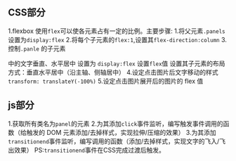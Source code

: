 ## CSS部分
1.flexbox
使用`flex`可以使各元素占有一定的比例。主要步骤:
1.将父元素`.panels`设置为`display:flex`
2.将每个子元素的`flex:1`,设置其`flex-direction:column`
3.控制`.panle` 的子元素 <p> 中的文字垂直、水平居中
设置为 `display:flex`
设置`flex`值
设置其子元素的布局方式：垂直水平居中（沿主轴、侧轴居中）
4.设定点击图片后文字移动的样式`transform: translateY(-100%)`
5.设定点击图片展开后的图片的 flex 值

## js部分
1.获取所有类名为`panel`的元素
2.为其添加`click`事件监听，编写触发事件调用的函数（给触发的 DOM 元素添加/去掉样式，实现拉伸/压缩的效果）
3.为其添加`transitionend`事件监听，编写调用的函数（添加/去掉样式，实现文字的飞入/飞出效果）
PS:`transitionend`事件在CSS完成过渡后触发。